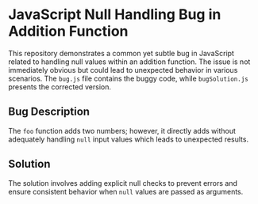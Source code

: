 # JavaScript Null Handling Bug in Addition Function

This repository demonstrates a common yet subtle bug in JavaScript related to handling null values within an addition function.  The issue is not immediately obvious but could lead to unexpected behavior in various scenarios.  The `bug.js` file contains the buggy code, while `bugSolution.js` presents the corrected version.

## Bug Description

The `foo` function adds two numbers; however, it directly adds without adequately handling `null` input values which leads to unexpected results.

## Solution

The solution involves adding explicit null checks to prevent errors and ensure consistent behavior when `null` values are passed as arguments.